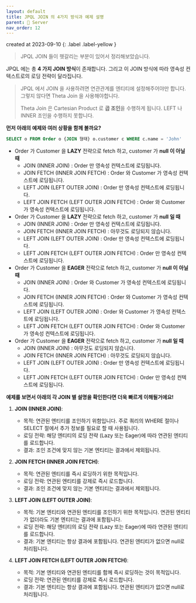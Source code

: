 ```yaml
---
layout: default
title: JPQL JOIN 의 4가지 방식과 예제 설명 
parent: 📌 Server
nav_order: 12
---
```


created at 2023-09-10
{: .label .label-yellow }

> JPQL JOIN 들이 헷갈리는 부분이 있어서 정리해보았습니다.

JPQL 에는 총 **4 가지 JOIN 방식**이 존재합니다. 그리고 이 JOIN 방식에 따라 영속성 컨텍스트로의 로딩 전략이 달라집니다.
> JPQL 에서 JOIN 을 사용하려면 연관관계를 엔티티에 설정해주어야만 합니다. 그렇지 않다면 Theta Join 을 사용해야합니다.
>
> Theta Join 은 Cartesian Product 로 **곱 조인**을 수행하게 됩니다. LEFT 나 INNER 조인을 수행하지 못합니다.

**먼저 아래의 예제와 여러 상황을 함께 볼까요?**

```sql
SELECT o FROM Order o {JOIN 형태} o.customer c WHERE c.name = 'John'
```
* Order 가 Customer 을 **LAZY** 전략으로 fetch 하고, customer 가 **null 이 아닐 때**
    * JOIN (INNER JOIN) : Order 만 영속성 컨텍스트에 로딩됩니다.
    * JOIN FETCH (INNER JOIN FETCH) : Order 와 Customer 가 영속성 컨텍스트에 로딩됩니다.
    * LEFT JOIN (LEFT OUTER JOIN) : Order 만 영속성 컨텍스트에 로딩됩니다.
    * LEFT JOIN FETCH (LEFT OUTER JOIN FETCH) : Order 와 Customer 가 영속성 컨텍스트에 로딩됩니다.
* Order 가 Customer 을 **LAZY** 전략으로 fetch 하고, customer 가 **null 일 때**
    * JOIN (INNER JOIN) : Order 만 영속성 컨텍스트에 로딩됩니다.
    * JOIN FETCH (INNER JOIN FETCH) : 아무것도 로딩되지 않습니다.
    * LEFT JOIN (LEFT OUTER JOIN) : Order 만 영속성 컨텍스트에 로딩됩니다.
    * LEFT JOIN FETCH (LEFT OUTER JOIN FETCH) : Order 만 영속성 컨텍스트에 로딩됩니다.
* Order 가 Customer 을 **EAGER** 전략으로 fetch 하고, customer 가 **null 이 아닐 때**
    * JOIN (INNER JOIN) : Order 와 Customer 가 영속성 컨텍스트에 로딩됩니다.
    * JOIN FETCH (INNER JOIN FETCH) : Order 와 Customer 가 영속성 컨텍스트에 로딩됩니다.
    * LEFT JOIN (LEFT OUTER JOIN) : Order 와 Customer 가 영속성 컨텍스트에 로딩됩니다.
    * LEFT JOIN FETCH (LEFT OUTER JOIN FETCH) : Order 와 Customer 가 영속성 컨텍스트에 로딩됩니다.
* Order 가 Customer 을 **EAGER** 전략으로 fetch 하고, customer 가 **null 일 때**
    * JOIN (INNER JOIN) : 아무것도 로딩되지 않습니다.
    * JOIN FETCH (INNER JOIN FETCH) : 아무것도 로딩되지 않습니다.
    * LEFT JOIN (LEFT OUTER JOIN) : Order 만 영속성 컨텍스트에 로딩됩니다.
    * LEFT JOIN FETCH (LEFT OUTER JOIN FETCH) : Order 만 영속성 컨텍스트에 로딩됩니다.

**예제를 보면서 아래의 각 JOIN 별 설명을 확인한다면 더욱 빠르게 이해될거에요!**

1. **JOIN (INNER JOIN)**:
    - 목적: 연관된 엔티티를 조인하기 위함입니다. 주로 쿼리의 WHERE 절이나 SELECT 절에서 추가 정보를 필요로 할 때 사용됩니다.
    - 로딩 전략: 해당 엔티티의 로딩 전략 (Lazy 또는 Eager)에 따라 연관된 엔티티를 로드합니다.
    - 결과: 조인 조건에 맞지 않는 기본 엔티티는 결과에서 제외됩니다.

2. **JOIN FETCH (INNER JOIN FETCH)**:
    - 목적: 연관된 엔티티를 즉시 로딩하기 위한 목적입니다.
    - 로딩 전략: 연관된 엔티티를 강제로 즉시 로드합니다.
    - 결과: 조인 조건에 맞지 않는 기본 엔티티는 결과에서 제외됩니다.

3. **LEFT JOIN (LEFT OUTER JOIN)**:
    - 목적: 기본 엔티티와 연관된 엔티티를 조인하기 위한 목적입니다. 연관된 엔티티가 없더라도 기본 엔티티는 결과에 포함됩니다.
    - 로딩 전략: 해당 엔티티의 로딩 전략 (Lazy 또는 Eager)에 따라 연관된 엔티티를 로드합니다.
    - 결과: 기본 엔티티는 항상 결과에 포함됩니다. 연관된 엔티티가 없으면 null로 처리됩니다.

4. **LEFT JOIN FETCH (LEFT OUTER JOIN FETCH)**:
    - 목적: 기본 엔티티와 연관된 엔티티를 함께 즉시 로딩하는 것이 목적입니다.
    - 로딩 전략: 연관된 엔티티를 강제로 즉시 로드합니다.
    - 결과: 기본 엔티티는 항상 결과에 포함됩니다. 연관된 엔티티가 없으면 null로 처리됩니다.